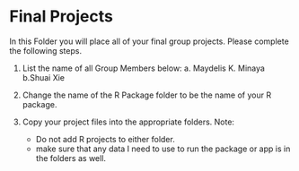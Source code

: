 # Final Projects

In this Folder you will place all of your final group projects. Please complete the following steps.

1. List the name of all Group Members below:
    a. Maydelis K. Minaya
    b.Shuai Xie
   
   
2. Change the name of the R Package folder to be the name of your R package. 
3. Copy your project files into the appropriate folders. Note:
    - Do not add R projects to either folder. 
    - make sure that any data I need to use to run the package or app is in the folders as well. 
